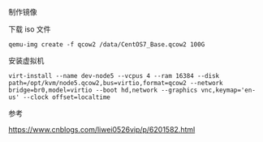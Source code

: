 制作镜像

下载 iso 文件

```
qemu-img create -f qcow2 /data/CentOS7_Base.qcow2 100G
```

安装虚拟机

```
virt-install --name dev-node5 --vcpus 4 --ram 16384 --disk path=/opt/kvm/node5.qcow2,bus=virtio,format=qcow2 --network bridge=br0,model=virtio --boot hd,network --graphics vnc,keymap='en-us' --clock offset=localtime
```



参考

https://www.cnblogs.com/liwei0526vip/p/6201582.html